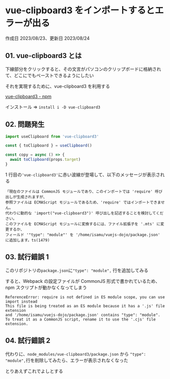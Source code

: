 # vue-clipboard3 をインポートするとエラーが出る

作成日 2023/08/23、更新日 2023/08/24

## 01. vue-clipboard3 とは

下線部分をクリックすると、その文言がパソコンのクリップボードに格納されて、どこにでもペーストできるようにしたい

それを実現するために、vue-clipboard3 を利用する

[vue-clipboard3 - npm](https://www.npmjs.com/package/vue-clipboard3)

インストール => `install i -D vue-clipboard3`

## 02. 問題発生

```javascript
import useClipboard from 'vue-clipboard3'

const { toClipboard } = useClipboard()

const copy = async () => {
  await toClipboard(props.target)
}
```

1 行目の`'vue-clipboard3'`に赤い波線が登場して、以下のメッセージが表示される

```text
「現在のファイルは CommonJS モジュールであり、このインポートでは 'require' 呼び出しが生成されますが、
参照ファイルは ECMAScript モジュールであるため、'require' ではインポートできません。
代わりに動的な 'import("vue-clipboard3")' 呼び出しを記述することを検討してください。
このファイルを ECMAScript モジュールに変換するには、ファイル拡張子を '.mts' に変更するか、
フィールド '"type": "module"' を '/home/isamu/vuejs-dojo/package.json' に追加します。ts(1479)
```

## 03. 試行錯誤 1

このリポジトリの`package.json`に`"type": "module",` 行を追加してみる

すると、Webpack の設定ファイルが CommonJS 形式で書かれているため、npm スクリプトが動かなくなってしまう

```text
ReferenceError: require is not defined in ES module scope, you can use import instead
This file is being treated as an ES module because it has a '.js' file extension
and '/home/isamu/vuejs-dojo/package.json' contains "type": "module".
To treat it as a CommonJS script, rename it to use the '.cjs' file extension.
```

## 04. 試行錯誤 2

代わりに、`node_modules/vue-clipboard3/package.json` から `"type": "module",`行を削除してみたら、エラーが表示されなくなった

とりあえずこれでよしとする
